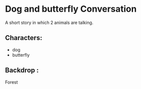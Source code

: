 # Dog and butterfly Conversation
A short story in which 2 animals are talking.

## Characters:
- dog
- butterfly

## Backdrop : 
Forest



